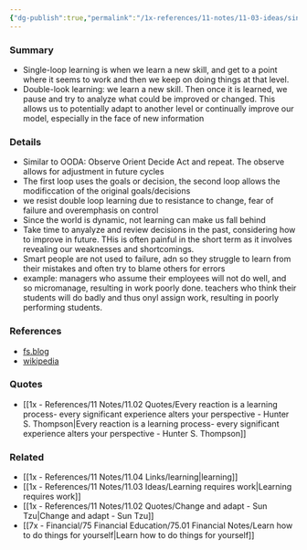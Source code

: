 ```yaml
---
{"dg-publish":true,"permalink":"/1x-references/11-notes/11-03-ideas/single-loop-learning-vs-double-loop-learning/","title":"Single-loop learning vs. double-loop learning","created":"2024-06-20T13:51:51.645+03:00","updated":"2024-06-20T13:51:51.645+03:00"}
---
```



### Summary
- Single-loop learning is when we learn a new skill, and get to a point where it seems to work and then we keep on doing things at that level.
- Double-look learning: we learn a new skill. Then once it is learned, we pause and try to analyze what could be improved or changed. This allows us to potentially adapt to another level or continually improve our model, especially in the face of new information

### Details
- Similar to OODA: Observe Orient Decide Act and repeat. The observe allows for adjustment in future cycles
- The first loop uses the goals or decision, the second loop allows the modificcation of the original goals/decisions
- we resist double loop learning due to resistance to change, fear of failure and overemphasis on control
- Since the world is dynamic, not learning can make us fall behind
- Take time to anyalyze and review decisions in the past, considering how to improve in future. THis is often painful in the short term as it involves revealing our weaknesses and shortcomings.
- Smart people are not used to failure, adn so they struggle to learn from their mistakes and often try to blame others for errors 
- example: managers who assume their employees will not do well, and so micromanage, resulting in work poorly done. teachers who think their students will do badly and thus onyl assign work, resulting in poorly performing students.

### References
- [fs.blog](https://fs.blog/double-loop-learning/)
- [wikipedia](https://en.wikipedia.org/wiki/Double-loop_learning)

### Quotes
- [[1x - References/11 Notes/11.02 Quotes/Every reaction is a learning process- every significant experience alters your perspective - Hunter S. Thompson\|Every reaction is a learning process- every significant experience alters your perspective - Hunter S. Thompson]]

### Related
- [[1x - References/11 Notes/11.04 Links/learning\|learning]]
- [[1x - References/11 Notes/11.03 Ideas/Learning requires work\|Learning requires work]]
- [[1x - References/11 Notes/11.02 Quotes/Change and adapt - Sun Tzu\|Change and adapt - Sun Tzu]]
- [[7x - Financial/75 Financial Education/75.01 Financial Notes/Learn how to do things for yourself\|Learn how to do things for yourself]]